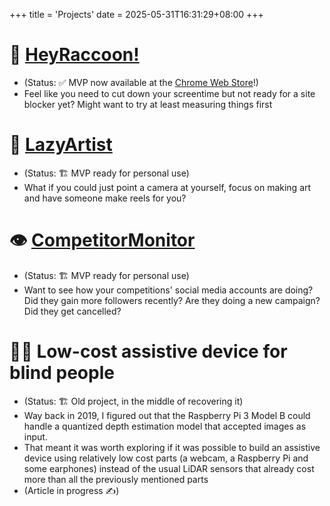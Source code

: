 +++
title = 'Projects'
date = 2025-05-31T16:31:29+08:00
+++
# 🦝 [HeyRaccoon!](https://heyraccoon.com)
- (Status: ✅ MVP now available at the [Chrome Web Store](https://chromewebstore.google.com/detail/heyraccoon-browser-analyt/dpcgngcnhefnffoggbhllcnlnonnegfo)!)
- Feel like you need to cut down your screentime but not ready for a site blocker yet? Might want to try at least measuring things first 

# 🎨 [LazyArtist](https://lazyartistwebdemo-5mzkfvzu9w6xigwh7ffbcr.streamlit.app/)
- (Status: 🏗️ MVP ready for personal use)
- What if you could just point a camera at yourself, focus on making art and have someone make reels for you? 

# 👁️ [CompetitorMonitor](https://socmedstatsapp.streamlit.app/)
- (Status: 🏗️ MVP ready for personal use)
- Want to see how your competitions' social media accounts are doing? Did they gain more followers recently? Are they doing a new campaign? Did they get cancelled? 

# 🧑‍🦯 Low-cost assistive device for blind people
- (Status: 🏗️ Old project, in the middle of recovering it)
- Way back in 2019, I figured out that the Raspberry Pi 3 Model B could handle a quantized depth estimation model that accepted images as input. 
- That meant it was worth exploring if it was possible to build an assistive device using relatively low cost parts (a webcam, a Raspberry Pi and some earphones) instead of the usual LiDAR sensors that already cost more than all the previously mentioned parts
- (Article in progress ✍️)
